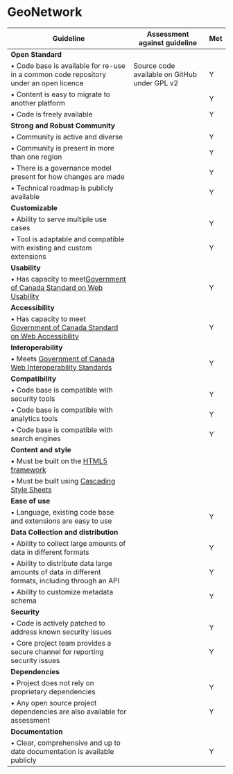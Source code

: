 # GeoNetwork

| Guideline                                                    | Assessment against guideline       | Met |
|--------------------------------------------------------------|---|---------------------------------|
|**Open Standard**|
|• Code base is available for re-use in a common code repository under an open licence | Source code available on GitHub under GPL v2  | Y  |
|• Content is easy to migrate to another platform |     | Y |
|• Code is freely available |   | Y |
|**Strong and Robust Community**| |
|• Community is active and diverse|   |  Y |
|• Community is present in more than one region |    | Y  |
|• There is a governance model present for how changes are made |   | Y|
|• Technical roadmap is publicly available |    | Y|
|**Customizable** |   |
|• Ability to serve multiple use cases |   |Y|
|• Tool is adaptable and compatible with existing and custom extensions |   | Y|
|**Usability**|    |
|• Has capacity to meet[Government of Canada Standard on Web Usability](https://www.tbs-sct.gc.ca/pol/doc-eng.aspx?id=24227) |    | Y|
|**Accessibility**|  |
|• Has capacity to meet [Government of Canada Standard on Web Accessibility](https://www.tbs-sct.gc.ca/pol/doc-eng.aspx?id=23601) |   |Y|
|**Interoperability**|   |
|• Meets [Government of Canada Web Interoperability Standards](https://www.tbs-sct.gc.ca/pol/doc-eng.aspx?id=25875) |   |Y|
|**Compatibility**|   |
|• Code base is compatible with security tools|   |Y|
|• Code base is compatible with analytics tools|  |Y|
|• Code base is compatible with search engines |   |Y|
|**Content and style**|   |
|• Must be built on the [HTML5 framework](https://www.w3.org/TR/html5/)|   |  |
|• Must be built using [Cascading Style Sheets](https://www.w3.org/Style/CSS/Overview.en.html)|   | |
|**Ease of use**|  |
|• Language, existing code base and extensions are easy to use |   |Y|
|**Data Collection and distribution**|
|• Ability to collect large amounts of data in different formats|   |Y|
|• Ability to distribute data large amounts of data in different formats, including through an API |  |Y|
|• Ability to customize metadata schema|  |Y|
|**Security**|
|• Code is actively patched to address known security issues|   |Y|
|• Core project team provides a secure channel for reporting security issues |  |Y|
|**Dependencies**|
|• Project does not rely on proprietary dependencies|   |Y|
|• Any open source project dependencies are also available for assessment  |  |Y|
|**Documentation**|
|• Clear, comprehensive and up to date documentation is available publicly |   |Y|
